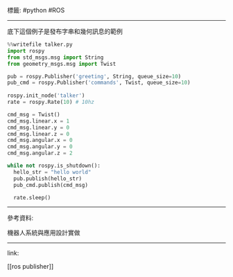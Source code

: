 標籤: #python #ROS 

---

底下這個例子是發布字串和幾何訊息的範例

```python
%%writefile talker.py
import rospy
from std_msgs.msg import String
from geometry_msgs.msg import Twist

pub = rospy.Publisher('greeting', String, queue_size=10)
pub_cmd = rospy.Publisher('commands', Twist, queue_size=10)
  
rospy.init_node('talker')
rate = rospy.Rate(10) # 10hz

cmd_msg = Twist()
cmd_msg.linear.x = 1
cmd_msg.linear.y = 0
cmd_msg.linear.z = 0
cmd_msg.angular.x = 0
cmd_msg.angular.y = 0
cmd_msg.angular.z = 2

while not rospy.is_shutdown():
  hello_str = "hello world"
  pub.publish(hello_str)
  pub_cmd.publish(cmd_msg)

  rate.sleep() 
```

---

參考資料:

機器人系統與應用設計實做

---

link:

[[ros publisher]]